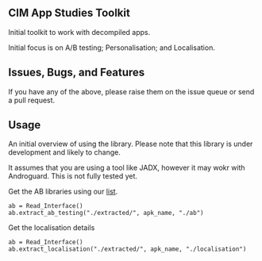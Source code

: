## CIM App Studies Toolkit

Initial toolkit to work with decompiled apps. 

Initial focus is on A/B testing; Personalisation; and Localisation.

## Issues, Bugs, and Features

If you have any of the above, please raise them on the issue queue or send a pull request.

## Usage

An initial overview of using the library. Please note that this library is under development and likely to change. 

It assumes that you are using a tool like JADX, however it may wokr with Androguard. This is not fully tested yet. 

Get the AB libraries using our [list](ab). 

```
ab = Read_Interface()
ab.extract_ab_testing("./extracted/", apk_name, "./ab")
```

Get the localisation details

```
ab = Read_Interface()
ab.extract_localisation("./extracted/", apk_name, "./localisation")
```